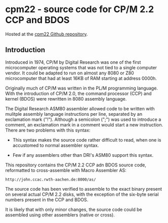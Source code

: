 # cpm22 - source code for CP/M 2.2 CCP and BDOS

Hosted at the
[cpm22 Github repository](https://github.com/brouhaha/cpm22/).

## Introduction

Introduced in 1974, CP/M by Digital Research was one of the first
microcomputer operating systems that was not tied to a single computer
vendor.  It could be adapted to run on almost any 8080 or Z80
microcomputer that had at least 16KB of RAM starting at address 0000h.

Originally much of CP/M was written in the PL/M programming language.
With the introduction of CP/M 2.0, the command processor (CCP) and kernel
(BDOS) were rewritten in 8080 assembly language.

The Digital Research ASM80 assembler allowed code to be written with
mulitple assembly language instructions per line, separated by an
exclamation mark ("!"). Although a semicolon (";") was used to introduce
a comment, an exclamation mark in a comment would start a new instruction.
There are two problems with this syntax:

* This syntax makes the source code rather difficult to read, when one
  is accustomed to normal assembler syntax.

* Few if any assemblers other than DRI's ASM80 support this syntax.

This repository contains the CP/M 2.2 CCP adn BDOS source code, reformatted
to cross-assemble with Macro Assembler AS:

    http://john.ccac.rwth-aachen.de:8000/as/

The source code has been verified to assemble to the exact binary present
on several actual CP/M 2.2 disks, with the exception of the six-byte serial
numbers present in the CCP and BDOS.

It is likely that with only minor changes, the source code could be
assembled using other assemblers (native or cross).
